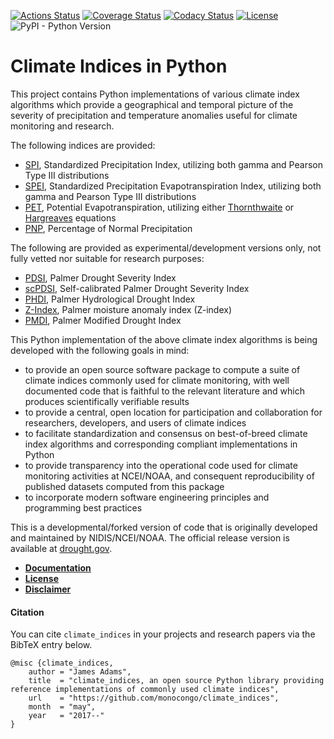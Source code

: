 [![Actions Status](https://github.com/monocongo/climate_indices/workflows/build/badge.svg)](https://github.com/monocongo/climate_indices/actions)
[![Coverage Status](https://coveralls.io/repos/github/monocongo/climate_indices/badge.svg?branch=master)](https://coveralls.io/github/monocongo/climate_indices?branch=master)
[![Codacy Status](https://api.codacy.com/project/badge/Grade/48563cbc37504fc6aa72100370e71f58)](https://www.codacy.com/app/monocongo/climate_indices?utm_source=github.com&amp;utm_medium=referral&amp;utm_content=monocongo/climate_indices&amp;utm_campaign=Badge_Grade)
[![License](https://img.shields.io/badge/License-BSD%203--Clause-green.svg)](https://opensource.org/licenses/BSD-3-Clause)
![PyPI - Python Version](https://img.shields.io/pypi/pyversions/climate-indices)

# Climate Indices in Python

This project contains Python implementations of various climate index algorithms which provide
a geographical and temporal picture of the severity of precipitation and temperature anomalies
useful for climate monitoring and research.

The following indices are provided:

- [SPI](https://climatedataguide.ucar.edu/climate-data/standardized-precipitation-index-spi),
  Standardized Precipitation Index, utilizing both gamma and Pearson Type III distributions
- [SPEI](https://www.researchgate.net/publication/252361460_The_Standardized_Precipitation-Evapotranspiration_Index_SPEI_a_multiscalar_drought_index),
  Standardized Precipitation Evapotranspiration Index, utilizing both gamma and Pearson Type III distributions
- [PET](https://www.ncdc.noaa.gov/monitoring-references/dyk/potential-evapotranspiration), Potential Evapotranspiration, utilizing either [Thornthwaite](http://dx.doi.org/10.2307/21073)
  or [Hargreaves](http://dx.doi.org/10.13031/2013.26773) equations
- [PNP](http://www.droughtmanagement.info/percent-of-normal-precipitation/),
  Percentage of Normal Precipitation

The following are provided as experimental/development versions only, not fully vetted nor suitable for research purposes:

- [PDSI](http://www.droughtmanagement.info/palmer-drought-severity-index-pdsi/),
  Palmer Drought Severity Index
- [scPDSI](http://www.droughtmanagement.info/self-calibrated-palmer-drought-severity-index-sc-pdsi/),
  Self-calibrated Palmer Drought Severity Index
- [PHDI](http://www.droughtmanagement.info/palmer-hydrological-drought-index-phdi/),
  Palmer Hydrological Drought Index
- [Z-Index](http://www.droughtmanagement.info/palmer-z-index/),
  Palmer moisture anomaly index (Z-index)
- [PMDI](https://climate.ncsu.edu/climate/climdiv), Palmer Modified
  Drought Index

This Python implementation of the above climate index algorithms is being developed
with the following goals in mind:

- to provide an open source software package to compute a suite of
  climate indices commonly used for climate monitoring, with well
  documented code that is faithful to the relevant literature and
  which produces scientifically verifiable results
- to provide a central, open location for participation and collaboration
  for researchers, developers, and users of climate indices
- to facilitate standardization and consensus on best-of-breed
  climate index algorithms and corresponding compliant implementations in Python
- to provide transparency into the operational code used for climate
  monitoring activities at NCEI/NOAA, and consequent reproducibility
  of published datasets computed from this package
- to incorporate modern software engineering principles and programming
  best practices


This is a developmental/forked version of code that is originally developed and
maintained by NIDIS/NCEI/NOAA. The official release version is available at
[drought.gov](https://www.drought.gov/drought/python-climate-indices).

- [__Documentation__](https://climate-indices.readthedocs.io/en/latest/)
- [__License__](LICENSE)
- [__Disclaimer__](DISCLAIMER)

#### Citation
You can cite `climate_indices` in your projects and research papers via the BibTeX 
entry below.
```
@misc {climate_indices,
    author = "James Adams",
    title  = "climate_indices, an open source Python library providing reference implementations of commonly used climate indices",
    url    = "https://github.com/monocongo/climate_indices",
    month  = "may",
    year   = "2017--"
}
```
